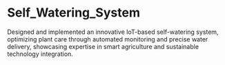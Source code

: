 # Self_Watering_System
Designed and implemented an innovative IoT-based self-watering system, optimizing plant care through automated monitoring and precise water delivery, showcasing expertise in smart agriculture and sustainable technology integration.
